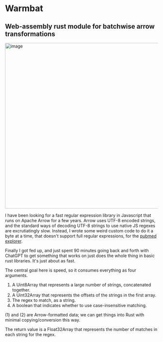# Warmbat

## Web-assembly rust module for batchwise arrow transformations

<img width="546" alt="image" src="https://github.com/nomic-ai/wasm-arrow/assets/1110758/2a4e8592-3af0-4d29-b96b-5c6c9d581b2a">

I have been looking for a fast regular expression library in Javascript that runs on Apache 
Arrow for a few years. Arrow uses UTF-8 encoded strings, and the standard ways of decoding
UTF-8 strings to use native JS regexes are excrutiatingly slow. Instead, I wrote some weird
custom code to do it a byte at a time, that doesn't support full regular expressions, for
the [pubmed explorer](https://static.nomic.ai/pubmed.html).

Finally I got fed up, and just spent 90 minutes going back and forth with ChatGPT to get 
something that works on just does the whole thing in basic rust libraries. It's just about as fast.

The central goal here is speed, so it consumes everything as four arguments.

1. A Uint8Array that represents a large number of strings, concatenated together.
2. A Uint32Array that represents the offsets of the strings in the first array.
3. The regex to match, as a string.
4. A boolean that indicates whether to use case-insensitive matching.

(1) and (2) are Arrow-formatted data; we can get things into Rust with minimal copying/conversion this way.

The return value is a Float32Array that represents the number of matches in each string for the regex.
